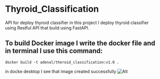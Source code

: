 # Thyroid_Classification
API for deploy thyroid classifier in this project I deploy thyroid classifier using Restful API that build using FastAPI.
## To build Docker image I write the docker file and in terminal I use this command:
    docker build -t adenal/theroid_classification:v1.0 .
in docke desktop I see that image created successfully
![Alt]()
